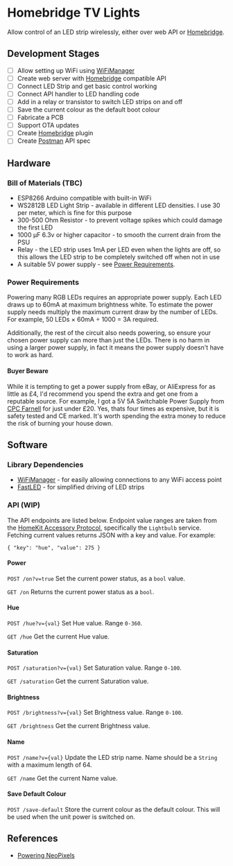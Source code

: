 # Homebridge TV Lights

Allow control of an LED strip wirelessly, either over web API or [Homebridge](https://github.com/nfarina/homebridge).

## Development Stages

- [ ] Allow setting up WiFi using [WiFiManager](https://github.com/tzapu/WiFiManager)
- [ ] Create web server with [Homebridge](https://github.com/nfarina/homebridge) compatible API
- [ ] Connect LED Strip and get basic control working
- [ ] Connect API handler to LED handling code
- [ ] Add in a relay or transistor to switch LED strips on and off
- [ ] Save the current colour as the default boot colour
- [ ] Fabricate a PCB
- [ ] Support OTA updates
- [ ] Create [Homebridge](https://github.com/nfarina/homebridge) plugin
- [ ] Create [Postman](https://www.getpostman.com) API spec

## Hardware

### Bill of Materials (TBC)

- ESP8266 Arduino compatible with built-in WiFi
- WS2812B LED Light Strip - available in different LED densities. I use 30 per meter, which is fine for this purpose
- 300-500 Ohm Resistor - to prevent voltage spikes which could damage the first LED
- 1000 µF 6.3v or higher capacitor - to smooth the current drain from the PSU
- Relay - the LED strip uses 1mA per LED even when the lights are off, so this allows the LED strip to be completely switched off when not in use
- A suitable 5V power supply - see [Power Requirements](#power-requirements).

### Power Requirements

Powering many RGB LEDs requires an appropriate power supply. Each LED draws up to 60mA at maximum brightness white. To estimate the power supply needs multiply the maximum current draw by the number of LEDs. For example, 50 LEDs × 60mA ÷ 1000 = 3A required.

Additionally, the rest of the circuit also needs powering, so ensure your chosen power supply can more than just the LEDs. There is no harm in using a larger power supply, in fact it means the power supply doesn't have to work as hard.

#### Buyer Beware

While it is tempting to get a power supply from eBay, or AliExpress for as little as £4, I'd recommend you spend the extra and get one from a reputable source. For example, I got a 5V 5A Switchable Power Supply from [CPC Farnell](http://cpc.farnell.com/powerpax/ptd-0505pa/ac-adaptor-5v-5a-regulated/dp/PW02604) for just under £20. Yes, thats four times as expensive, but it is safety tested and CE marked. It's worth spending the extra money to reduce the risk of burning your house down.

## Software

### Library Dependencies

- [WiFiManager](https://github.com/tzapu/WiFiManager#install-through-library-manager) - for easily allowing connections to any WiFi access point
- [FastLED](https://github.com/FastLED/FastLED) - for simplified driving of LED strips

### API (WIP)

The API endpoints are listed below. Endpoint value ranges are taken from the [HomeKit Accessory Protocol](https://developer.apple.com/support/homekit-accessory-protocol/), specifically the `Lightbulb` service. Fetching current values returns JSON with a key and value. For example:

    { "key": "hue", "value": 275 }

#### Power

`POST /on?v=true`
Set the current power status, as a `bool` value.

`GET /on`
Returns the current power status as a `bool`.

#### Hue

`POST /hue?v={val}`
Set Hue value. Range `0-360`.

`GET /hue`
Get the current Hue value.

#### Saturation

`POST /saturation?v={val}`
Set Saturation value. Range `0-100`.

`GET /saturation`
Get the current Saturation value.

#### Brightness

`POST /brightness?v={val}`
Set Brightness value. Range `0-100`.

`GET /brightness`
Get the current Brightness value.

#### Name

`POST /name?v={val}`
Update the LED strip name. Name should be a `String` with a maximum length of 64.

`GET /name`
Get the current Name value.

#### Save Default Colour

`POST /save-default`
Store the current colour as the default colour. This will be used when the unit power is switched on.

## References

- [Powering NeoPixels](https://learn.adafruit.com/adafruit-neopixel-uberguide/powering-neopixels)
